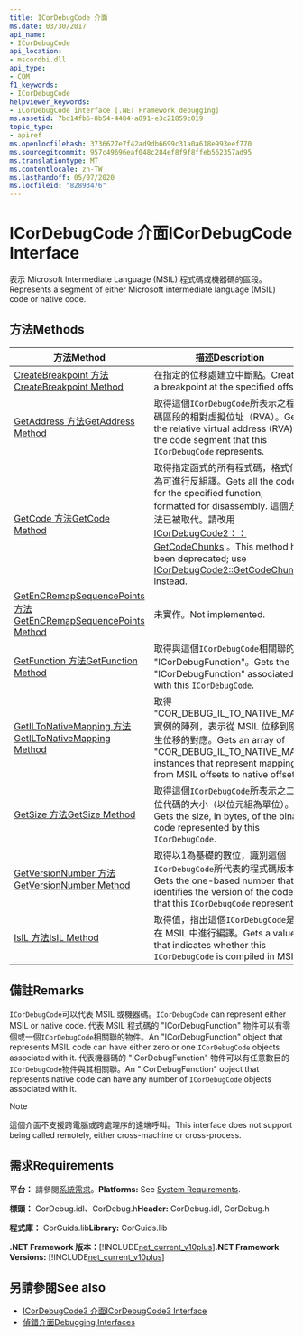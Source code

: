 ```yaml
---
title: ICorDebugCode 介面
ms.date: 03/30/2017
api_name:
- ICorDebugCode
api_location:
- mscordbi.dll
api_type:
- COM
f1_keywords:
- ICorDebugCode
helpviewer_keywords:
- ICorDebugCode interface [.NET Framework debugging]
ms.assetid: 7bd14fb6-8b54-4484-a891-e3c21859c019
topic_type:
- apiref
ms.openlocfilehash: 3736627e7f42ad9db6699c31a0a618e993eef770
ms.sourcegitcommit: 957c49696eaf048c284ef8f9f8ffeb562357ad95
ms.translationtype: MT
ms.contentlocale: zh-TW
ms.lasthandoff: 05/07/2020
ms.locfileid: "82893476"
---
```

# <a name="icordebugcode-interface"></a><span data-ttu-id="768c0-102">ICorDebugCode 介面</span><span class="sxs-lookup"><span data-stu-id="768c0-102">ICorDebugCode Interface</span></span>

<span data-ttu-id="768c0-103">表示 Microsoft Intermediate Language (MSIL) 程式碼或機器碼的區段。</span><span class="sxs-lookup"><span data-stu-id="768c0-103">Represents a segment of either Microsoft intermediate language (MSIL) code or native code.</span></span>  
  
## <a name="methods"></a><span data-ttu-id="768c0-104">方法</span><span class="sxs-lookup"><span data-stu-id="768c0-104">Methods</span></span>  
  
|<span data-ttu-id="768c0-105">方法</span><span class="sxs-lookup"><span data-stu-id="768c0-105">Method</span></span>|<span data-ttu-id="768c0-106">描述</span><span class="sxs-lookup"><span data-stu-id="768c0-106">Description</span></span>|  
|------------|-----------------|  
|[<span data-ttu-id="768c0-107">CreateBreakpoint 方法</span><span class="sxs-lookup"><span data-stu-id="768c0-107">CreateBreakpoint Method</span></span>](icordebugcode-createbreakpoint-method.md)|<span data-ttu-id="768c0-108">在指定的位移處建立中斷點。</span><span class="sxs-lookup"><span data-stu-id="768c0-108">Creates a breakpoint at the specified offset.</span></span>|  
|[<span data-ttu-id="768c0-109">GetAddress 方法</span><span class="sxs-lookup"><span data-stu-id="768c0-109">GetAddress Method</span></span>](icordebugcode-getaddress-method.md)|<span data-ttu-id="768c0-110">取得這個`ICorDebugCode`所表示之程式碼區段的相對虛擬位址（RVA）。</span><span class="sxs-lookup"><span data-stu-id="768c0-110">Gets the relative virtual address (RVA) of the code segment that this `ICorDebugCode` represents.</span></span>|  
|[<span data-ttu-id="768c0-111">GetCode 方法</span><span class="sxs-lookup"><span data-stu-id="768c0-111">GetCode Method</span></span>](icordebugcode-getcode-method.md)|<span data-ttu-id="768c0-112">取得指定函式的所有程式碼，格式化為可進行反組譯。</span><span class="sxs-lookup"><span data-stu-id="768c0-112">Gets all the code for the specified function, formatted for disassembly.</span></span> <span data-ttu-id="768c0-113">這個方法已被取代。請改用[ICorDebugCode2：： GetCodeChunks](icordebugcode2-getcodechunks-method.md) 。</span><span class="sxs-lookup"><span data-stu-id="768c0-113">This method has been deprecated; use [ICorDebugCode2::GetCodeChunks](icordebugcode2-getcodechunks-method.md) instead.</span></span>|  
|[<span data-ttu-id="768c0-114">GetEnCRemapSequencePoints 方法</span><span class="sxs-lookup"><span data-stu-id="768c0-114">GetEnCRemapSequencePoints Method</span></span>](icordebugcode-getencremapsequencepoints-method.md)|<span data-ttu-id="768c0-115">未實作。</span><span class="sxs-lookup"><span data-stu-id="768c0-115">Not implemented.</span></span>|  
|[<span data-ttu-id="768c0-116">GetFunction 方法</span><span class="sxs-lookup"><span data-stu-id="768c0-116">GetFunction Method</span></span>](icordebugcode-getfunction-method.md)|<span data-ttu-id="768c0-117">取得與這個`ICorDebugCode`相關聯的 "ICorDebugFunction"。</span><span class="sxs-lookup"><span data-stu-id="768c0-117">Gets the "ICorDebugFunction" associated with this `ICorDebugCode`.</span></span>|  
|[<span data-ttu-id="768c0-118">GetILToNativeMapping 方法</span><span class="sxs-lookup"><span data-stu-id="768c0-118">GetILToNativeMapping Method</span></span>](icordebugcode-getiltonativemapping-method.md)|<span data-ttu-id="768c0-119">取得 "COR_DEBUG_IL_TO_NATIVE_MAP" 實例的陣列，表示從 MSIL 位移到原生位移的對應。</span><span class="sxs-lookup"><span data-stu-id="768c0-119">Gets an array of "COR_DEBUG_IL_TO_NATIVE_MAP" instances that represent mappings from MSIL offsets to native offsets.</span></span>|  
|[<span data-ttu-id="768c0-120">GetSize 方法</span><span class="sxs-lookup"><span data-stu-id="768c0-120">GetSize Method</span></span>](icordebugcode-getsize-method.md)|<span data-ttu-id="768c0-121">取得這個`ICorDebugCode`所表示之二進位代碼的大小（以位元組為單位）。</span><span class="sxs-lookup"><span data-stu-id="768c0-121">Gets the size, in bytes, of the binary code represented by this `ICorDebugCode`.</span></span>|  
|[<span data-ttu-id="768c0-122">GetVersionNumber 方法</span><span class="sxs-lookup"><span data-stu-id="768c0-122">GetVersionNumber Method</span></span>](icordebugcode-getversionnumber-method.md)|<span data-ttu-id="768c0-123">取得以1為基礎的數位，識別這個`ICorDebugCode`所代表的程式碼版本。</span><span class="sxs-lookup"><span data-stu-id="768c0-123">Gets the one-based number that identifies the version of the code that this `ICorDebugCode` represents.</span></span>|  
|[<span data-ttu-id="768c0-124">IsIL 方法</span><span class="sxs-lookup"><span data-stu-id="768c0-124">IsIL Method</span></span>](icordebugcode-isil-method.md)|<span data-ttu-id="768c0-125">取得值，指出這個`ICorDebugCode`是否在 MSIL 中進行編譯。</span><span class="sxs-lookup"><span data-stu-id="768c0-125">Gets a value that indicates whether this `ICorDebugCode` is compiled in MSIL.</span></span>|  
  
## <a name="remarks"></a><span data-ttu-id="768c0-126">備註</span><span class="sxs-lookup"><span data-stu-id="768c0-126">Remarks</span></span>  
 <span data-ttu-id="768c0-127">`ICorDebugCode`可以代表 MSIL 或機器碼。</span><span class="sxs-lookup"><span data-stu-id="768c0-127">`ICorDebugCode` can represent either MSIL or native code.</span></span> <span data-ttu-id="768c0-128">代表 MSIL 程式碼的 "ICorDebugFunction" 物件可以有零個或一個`ICorDebugCode`相關聯的物件。</span><span class="sxs-lookup"><span data-stu-id="768c0-128">An "ICorDebugFunction" object that represents MSIL code can have either zero or one `ICorDebugCode` objects associated with it.</span></span> <span data-ttu-id="768c0-129">代表機器碼的 "ICorDebugFunction" 物件可以有任意數目的`ICorDebugCode`物件與其相關聯。</span><span class="sxs-lookup"><span data-stu-id="768c0-129">An "ICorDebugFunction" object that represents native code can have any number of `ICorDebugCode` objects associated with it.</span></span>  
  
> [!NOTE]
> <span data-ttu-id="768c0-130">這個介面不支援跨電腦或跨處理序的遠端呼叫。</span><span class="sxs-lookup"><span data-stu-id="768c0-130">This interface does not support being called remotely, either cross-machine or cross-process.</span></span>  
  
## <a name="requirements"></a><span data-ttu-id="768c0-131">需求</span><span class="sxs-lookup"><span data-stu-id="768c0-131">Requirements</span></span>  
 <span data-ttu-id="768c0-132">**平台：** 請參閱[系統需求](../../get-started/system-requirements.md)。</span><span class="sxs-lookup"><span data-stu-id="768c0-132">**Platforms:** See [System Requirements](../../get-started/system-requirements.md).</span></span>  
  
 <span data-ttu-id="768c0-133">**標頭：** CorDebug.idl、CorDebug.h</span><span class="sxs-lookup"><span data-stu-id="768c0-133">**Header:** CorDebug.idl, CorDebug.h</span></span>  
  
 <span data-ttu-id="768c0-134">**程式庫：** CorGuids.lib</span><span class="sxs-lookup"><span data-stu-id="768c0-134">**Library:** CorGuids.lib</span></span>  
  
 <span data-ttu-id="768c0-135">**.NET Framework 版本：**[!INCLUDE[net_current_v10plus](../../../../includes/net-current-v10plus-md.md)]</span><span class="sxs-lookup"><span data-stu-id="768c0-135">**.NET Framework Versions:** [!INCLUDE[net_current_v10plus](../../../../includes/net-current-v10plus-md.md)]</span></span>  
  
## <a name="see-also"></a><span data-ttu-id="768c0-136">另請參閱</span><span class="sxs-lookup"><span data-stu-id="768c0-136">See also</span></span>

- [<span data-ttu-id="768c0-137">ICorDebugCode3 介面</span><span class="sxs-lookup"><span data-stu-id="768c0-137">ICorDebugCode3 Interface</span></span>](icordebugcode3-interface.md)
- [<span data-ttu-id="768c0-138">偵錯介面</span><span class="sxs-lookup"><span data-stu-id="768c0-138">Debugging Interfaces</span></span>](debugging-interfaces.md)

